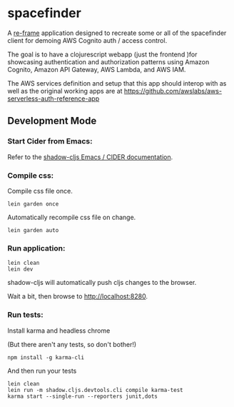 # spacefinder

A [re-frame](https://github.com/Day8/re-frame) application designed to recreate
some or all of the spacefinder client for demoing AWS Cognito auth / access
control.

The goal is to have a clojurescript webapp (just the frontend )for showcasing authentication and
authorization patterns using Amazon Cognito, Amazon API Gateway, AWS Lambda, and
AWS IAM.

The AWS services definition and setup that this app should interop with as well
as the original working apps are at
https://github.com/awslabs/aws-serverless-auth-reference-app

## Development Mode

### Start Cider from Emacs:

Refer to the [shadow-cljs Emacs / CIDER documentation](https://shadow-cljs.github.io/docs/UsersGuide.html#cider).


### Compile css:

Compile css file once.

```
lein garden once
```

Automatically recompile css file on change.

```
lein garden auto
```

### Run application:

```
lein clean
lein dev
```

shadow-cljs will automatically push cljs changes to the browser.

Wait a bit, then browse to [http://localhost:8280](http://localhost:8280).

### Run tests:

Install karma and headless chrome

(But there aren't any tests, so don't bother!)

```
npm install -g karma-cli
```

And then run your tests

```
lein clean
lein run -m shadow.cljs.devtools.cli compile karma-test
karma start --single-run --reporters junit,dots
```
